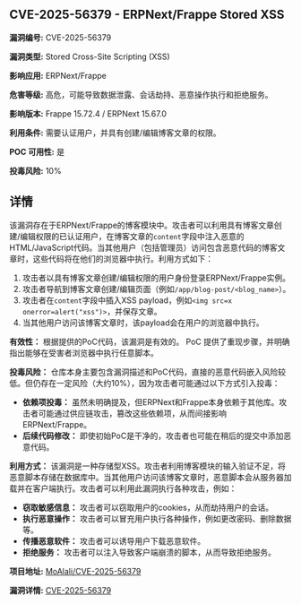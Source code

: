 ## CVE-2025-56379 - ERPNext/Frappe Stored XSS

**漏洞编号:** CVE-2025-56379

**漏洞类型:** Stored Cross-Site Scripting (XSS)

**影响应用:** ERPNext/Frappe

**危害等级:** 高危，可能导致数据泄露、会话劫持、恶意操作执行和拒绝服务。

**影响版本:** Frappe 15.72.4 / ERPNext 15.67.0

**利用条件:** 需要认证用户，并具有创建/编辑博客文章的权限。

**POC 可用性:** 是

**投毒风险:** 10%

## 详情

该漏洞存在于ERPNext/Frappe的博客模块中。攻击者可以利用具有博客文章创建/编辑权限的已认证用户，在博客文章的`content`字段中注入恶意的HTML/JavaScript代码。当其他用户（包括管理员）访问包含恶意代码的博客文章时，这些代码将在他们的浏览器中执行。利用方式如下：

1.  攻击者以具有博客文章创建/编辑权限的用户身份登录ERPNext/Frappe实例。
2.  攻击者导航到博客文章创建/编辑页面（例如`/app/blog-post/<blog_name>`）。
3.  攻击者在`content`字段中插入XSS payload，例如`<img src=x onerror=alert("xss")>`，并保存文章。
4.  当其他用户访问该博客文章时，该payload会在用户的浏览器中执行。

**有效性：** 根据提供的PoC代码，该漏洞是有效的。 PoC 提供了重现步骤，并明确指出能够在受害者浏览器中执行任意脚本。

**投毒风险：** 仓库本身主要包含漏洞描述和PoC代码，直接的恶意代码嵌入风险较低。但仍存在一定风险（大约10%），因为攻击者可能通过以下方式引入投毒：

*   **依赖项投毒：** 虽然未明确提及，但ERPNext和Frappe本身依赖于其他库。攻击者可能通过供应链攻击，篡改这些依赖项，从而间接影响ERPNext/Frappe。
*   **后续代码修改：** 即使初始PoC是干净的，攻击者也可能在稍后的提交中添加恶意代码。

**利用方式：** 该漏洞是一种存储型XSS。攻击者利用博客模块的输入验证不足，将恶意脚本存储在数据库中。当其他用户访问该博客文章时，恶意脚本会从服务器加载并在客户端执行。攻击者可以利用此漏洞执行各种攻击，例如：

*   **窃取敏感信息：** 攻击者可以窃取用户的cookies，从而劫持用户的会话。
*   **执行恶意操作：** 攻击者可以冒充用户执行各种操作，例如更改密码、删除数据等。
*   **传播恶意软件：** 攻击者可以诱导用户下载恶意软件。
*   **拒绝服务：** 攻击者可以注入导致客户端崩溃的脚本，从而导致拒绝服务。

**项目地址:** [MoAlali/CVE-2025-56379](https://github.com/MoAlali/CVE-2025-56379)

**漏洞详情:** [CVE-2025-56379](https://nvd.nist.gov/vuln/detail/CVE-2025-56379)